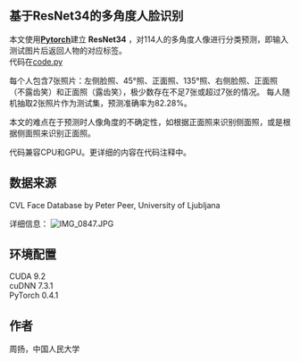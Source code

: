
## 基于ResNet34的多角度人脸识别

本文使用[**Pytorch**](https://pytorch.org/get-started/locally/)建立 **ResNet34** ，对114人的多角度人像进行分类预测，即输入测试图片后返回人物的对应标签。  
代码在[code.py](https://github.com/yang-zhou-x/assignments/blob/master/resnet34_face_recognition/code.py)

每个人包含7张照片：左侧脸照、45°照、正面照、135°照、右侧脸照、正面照（不露齿笑）和正面照（露齿笑），极少数存在不足7张或超过7张的情况。
每人随机抽取2张照片作为测试集，预测准确率为82.28%。
  
本文的难点在于预测时人像角度的不确定性，如根据正面照来识别侧面照，或是根据侧面照来识别正面照。

代码兼容CPU和GPU。更详细的内容在代码注释中。

## 数据来源
CVL Face Database by Peter Peer, University of Ljubljana  
  
详细信息：
![IMG_0847.JPG](https://i.loli.net/2019/03/02/5c7a78af9590e.jpg)

## 环境配置
CUDA 9.2  
cuDNN 7.3.1  
PyTorch 0.4.1

## 作者
周扬，中国人民大学
